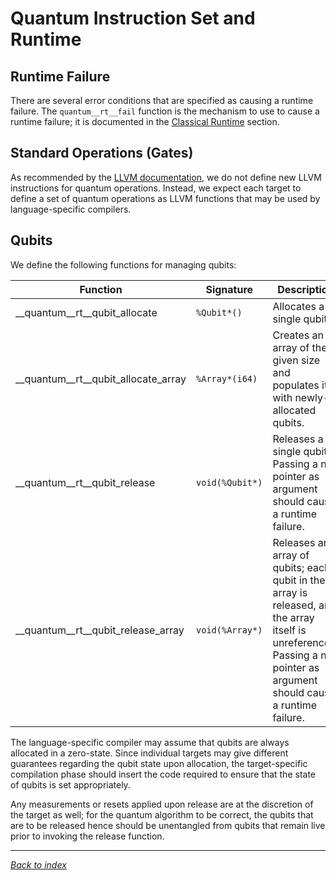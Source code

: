 # Quantum Instruction Set and Runtime

## Runtime Failure

There are several error conditions that are specified as causing a runtime failure.
The `quantum__rt__fail` function is the mechanism to use to cause a runtime failure;
it is documented in the [Classical Runtime](Classical-Runtime.md) section.

## Standard Operations (Gates)

As recommended by the [LLVM documentation](https://llvm.org/docs/ExtendingLLVM.html),
we do not define new LLVM instructions for quantum operations.
Instead, we expect each target to define a set of quantum operations as LLVM functions
that may be used by language-specific compilers.

## Qubits

We define the following functions for managing qubits:

| Function                            | Signature       | Description |
|-------------------------------------|-----------------|-------------|
| __quantum__rt__qubit_allocate       | `%Qubit*()`     | Allocates a single qubit. |
| __quantum__rt__qubit_allocate_array | `%Array*(i64)`  | Creates an array of the given size and populates it with newly-allocated qubits. |
| __quantum__rt__qubit_release        | `void(%Qubit*)` | Releases a single qubit. Passing a null pointer as argument should cause a runtime failure. |
| __quantum__rt__qubit_release_array  | `void(%Array*)` | Releases an array of qubits; each qubit in the array is released, and the array itself is unreferenced. Passing a null pointer as argument should cause a runtime failure. |

The language-specific compiler may assume that qubits are always allocated in a zero-state. Since individual targets may give different guarantees regarding the qubit state upon allocation, the target-specific compilation phase should insert the code required to ensure that the state of qubits is set appropriately. 

Any measurements or resets applied upon release are at the discretion of the target as well; for the quantum algorithm to be correct, the qubits that are to be released hence should be unentangled from qubits that remain live prior to invoking the release function.

---
_[Back to index](README.md)_
